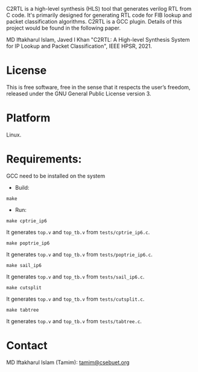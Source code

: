 C2RTL is a high-level synthesis (HLS) tool that generates verilog RTL from C code. It's primarily designed for generating RTL code for FIB lookup and packet classification algorithms. C2RTL is a GCC plugin. Details of this project would be found in the following paper. 

MD Iftakharul Islam, Javed I Khan "C2RTL: A High-level Synthesis System for IP Lookup and Packet Classification", IEEE HPSR, 2021.

License
==========
This is free software, free in the sense that it respects the user’s freedom, released under the GNU General Public License version 3. 

Platform
==========
Linux.

Requirements:
============= 
GCC need to be installed on the system

* Build:

`make`

* Run:

`make cptrie_ip6`

It generates `top.v` and `top_tb.v` from `tests/cptrie_ip6.c`.

`make poptrie_ip6`

It generates `top.v` and `top_tb.v` from `tests/poptrie_ip6.c`.

`make sail_ip6`

It generates `top.v` and `top_tb.v` from `tests/sail_ip6.c`.

`make cutsplit`

It generates `top.v` and `top_tb.v` from `tests/cutsplit.c`.

`make tabtree`

It generates `top.v` and `top_tb.v` from `tests/tabtree.c`.

Contact
==========
MD Iftakharul Islam (Tamim): tamim@csebuet.org 
